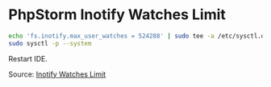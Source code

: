 # PhpStorm Inotify Watches Limit

```bash
echo 'fs.inotify.max_user_watches = 524288' | sudo tee -a /etc/sysctl.d/idea.conf
sudo sysctl -p --system
```
Restart IDE.

Source: [Inotify Watches Limit](https://confluence.jetbrains.com/display/IDEADEV/Inotify+Watches+Limit)
